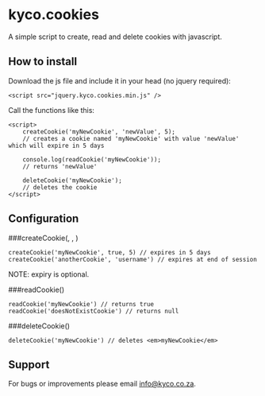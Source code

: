 kyco.cookies
============

A simple script to create, read and delete cookies with javascript.


How to install
--------------

Download the js file and include it in your head (no jquery required):

    <script src="jquery.kyco.cookies.min.js" />

Call the functions like this:

    <script>
        createCookie('myNewCookie', 'newValue', 5);
        // creates a cookie named 'myNewCookie' with value 'newValue' which will expire in 5 days
        
        console.log(readCookie('myNewCookie'));
        // returns 'newValue'
        
        deleteCookie('myNewCookie');
        // deletes the cookie
    </script>


Configuration
-------------

###createCookie(*<name>*, *<value>*, *<expiry in days>*)

    createCookie('myNewCookie', true, 5) // expires in 5 days
    createCookie('anotherCookie', 'username') // expires at end of session

NOTE: expiry is optional.

###readCookie(*<name>*)

    readCookie('myNewCookie') // returns true
    readCookie('doesNotExistCookie') // returns null

###deleteCookie(*<name>*)

    deleteCookie('myNewCookie') // deletes <em>myNewCookie</em>


Support
-------

For bugs or improvements please email info@kyco.co.za.